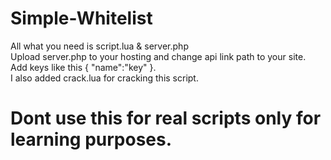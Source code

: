 # Simple-Whitelist
All what you need is script.lua & server.php <br /> 
Upload server.php to your hosting and change api link path to your site. <br /> 
Add keys like this { "name":"key" }. <br /> 
I also added crack.lua for cracking this script. <br /> 
# Dont use this for real scripts only for learning purposes. <br /> 
